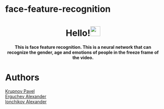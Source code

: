 # face-feature-recognition
<h1 align="center">Hello!<img src="https://github.com/blackcater/blackcater/raw/main/images/Hi.gif" height="32"/></h1>
<h4 align="center">This is face feature recognition. This is a neural network that can recognize the gender, age and emotions of people in the freeze frame of the video.</h4>

<h1>Authors</h1>
<a href="https://github.com/krup4" target="_blank">Krupnov Pavel</a> <br/>
<a href="https://github.com/yalpcode" target="_blank">Erguchev Alexander</a><br/>
<a href="https://github.com/alexio2705" target="_blank">Ionchikov Alexander</a><br/>

